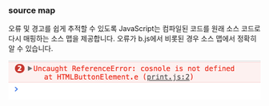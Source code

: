### source map
오류 및 경고를 쉽게 추적할 수 있도록 JavaScript는 컴파일된 코드를 원래 소스 코드로 다시 매핑하는 소스 맵을 제공합니다. 오류가 b.js에서 비롯된 경우 소스 맵에서 정확히 알 수 있습니다.

![](/screen/sourcemap.png)